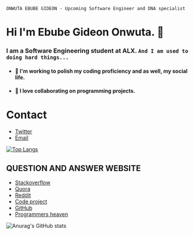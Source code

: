 ```
ONWUTA EBUBE GIDEON - Upcoming Software Engineer and DNA specialist
```
# Hi I'm Ebube Gideon Onwuta. 👋

### I am a Software Engineering student at ALX. `And I am used to doing hard things...`

- #### 🔭 I'm working to polish my coding proficiency and as well, my social life.
- #### 👯 I love collaborating on programming projects.

# Contact 
* [Twitter](https://twitter.com/EbubeStar)
* [Email](mailto:onwutaebubegideon1555@gmail.com)

[![Top Langs](https://github-readme-stats.vercel.app/api/top-langs/?username=Ebuube&layout=compact)](https://github.com/Ebuube/github-readme-stats)

## QUESTION AND ANSWER WEBSITE 
* [Stackoverflow](https://Stackoverflow.com/)
* [Quora](https://quora.com/)
* [Reddit](https://reddit.com/)
* [Code project](https://codeproject.com/)
* [GitHub](https://github.com/)
* [Programmers heaven](https://programmersheaven.com/)

![Anurag's GitHub stats](https://github-readme-stats.vercel.app/api?username=Ebuube&show_icons=true&theme=radical)
